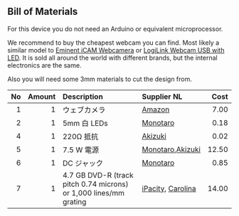 ## Bill of Materials

For this device you do not need an Arduino or equivalent microprocessor.

We recommend to buy the cheapest webcam you can find. Most likely a similar model to [Eminent iCAM Webcamera](http://tweakers.net/pricewatch/275640/eminent-icam-webcamera-met-microfoon-(em1089).html) or [LogiLink Webcam USB with LED](http://tweakers.net/pricewatch/275550/logilink-webcam-usb-with-led.html). It is sold all around the world with different brands, but the internal electronics are the same.

Also you will need some 3mm materials to cut the design from.

No | Amount | Description | Supplier NL | Cost 
------------: | ------------: | :------------ | :------------ | ------------:
1 | 1 | ウェブカメラ | [Amazon](http://amzn.asia/3gSnP2s) | 7.00 
2 | 1 |5mm 白 LEDs|[Monotaro](https://www.monotaro.com/g/00959141/)|0.18|
4 | 1 | 220Ω 抵抗|[Akizuki](http://akizukidenshi.com/catalog/g/gR-25221/)|0.02|
5 | 1 | 7.5 W 電源|[Monotaro](https://www.monotaro.com/g/00013136/?t.q=dc%20%83A%83_%83v%83%5E%81%5B%207.5v),[Akizuki](http://akizukidenshi.com/catalog/g/gM-02194/)|12.50|
6 | 1 | DC ジャック|[Monotaro](https://www.monotaro.com/g/00959124/?t.q=dc%20%83W%83%83%83b%83N)|0.85|
7 | 1 | 4.7 GB DVD-R (track pitch 0.74 microns) or 1,000 lines/mm grating|[iPacity](http://ipacity.biedmeer.nl/Webwinkel-Product-78540591/Folie-tralie-1000-lijnen-mm-%2815-x-30-cm%29.html), [Carolina](http://www.carolina.com/physical-science-light-and-optics/diffraction-grating/755230.pr?catId=&mCat=&sCat=&ssCat=&question=diffraction+grating) | 14.00 
